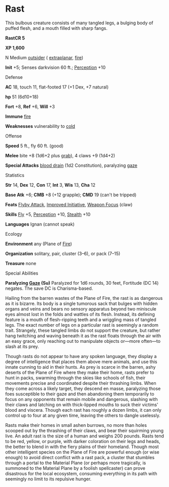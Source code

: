 # Rast

This bulbous creature consists of many tangled legs, a bulging body of puffed flesh, and a mouth filled with sharp fangs.

**RastCR 5**

**XP 1,600**

N Medium [outsider](/pathfinderRPG/prd/monsters/creatureTypes.html#_outsider) ( [extraplanar](/pathfinderRPG/prd/monsters/creatureTypes.html#_extraplanar-subtype), [fire](/pathfinderRPG/prd/monsters/creatureTypes.html#_fire-subtype))

**Init** +5; Senses darkvision 60 ft.; [Perception](/pathfinderRPG/prd/additionalMonsters/../skills/perception.html#_perception) +10

Defense

**AC** 18, touch 11, flat-footed 17 (+1 Dex, +7 natural)

**hp** 51 (6d10+18)

**Fort** +8, **Ref** +6, **Will** +3

**Immune** [fire](/pathfinderRPG/prd/monsters/creatureTypes.html#_fire-subtype)

**Weaknesses** vulnerability to [cold](/pathfinderRPG/prd/monsters/creatureTypes.html#_cold-subtype)

Offense

**Speed** 5 ft., fly 60 ft. (good)

**Melee** bite +8 (1d6+2 plus [grab](/pathfinderRPG/prd/monsters/universalMonsterRules.html#_grab)), 4 claws +9 (1d4+2)

**Special Attacks** [blood drain](/pathfinderRPG/prd/monsters/universalMonsterRules.html#_blood-drain) (1d2 Constitution), paralyzing [gaze](/pathfinderRPG/prd/monsters/universalMonsterRules.html#_gaze)

Statistics

**Str** 14, **Dex** 12, **Con** 17, **Int** 3, **Wis** 13, **Cha** 12

**Base Atk** +6; **CMB** +8 (+12 grapple); **CMD** 19 (can't be tripped)

**Feats** [Flyby Attack](/pathfinderRPG/prd/additionalMonsters/../monsters/monsterFeats.html#_flyby-attack), [Improved Initiative](/pathfinderRPG/prd/additionalMonsters/../feats.html#_improved-initiative), [Weapon Focus](/pathfinderRPG/prd/additionalMonsters/../feats.html#_weapon-focus) (claw)

**Skills** [Fly](/pathfinderRPG/prd/additionalMonsters/../skills/fly.html#_fly) +5, [Perception](/pathfinderRPG/prd/additionalMonsters/../skills/perception.html#_perception) +10, [Stealth](/pathfinderRPG/prd/additionalMonsters/../skills/stealth.html#_stealth) +10

**Languages** Ignan (cannot speak)

Ecology

**Environment** any (Plane of [Fire](/pathfinderRPG/prd/monsters/creatureTypes.html#_fire-subtype))

**Organization** solitary, pair, cluster (3–6), or pack (7–15)

**Treasure** none

Special Abilities

**Paralyzing [Gaze](/pathfinderRPG/prd/monsters/universalMonsterRules.html#_gaze) (Su)** Paralyzed for 1d6 rounds, 30 feet, Fortitude (DC 14) negates. The save DC is Charisma-based.

Hailing from the barren wastes of the Plane of Fire, the rast is as dangerous as it is bizarre. Its body is a single tumorous sack that bulges with hidden organs and veins and bears no sensory apparatus beyond two miniscule eyes almost lost in the folds and wattles of its flesh. Instead, its defining feature is a mouth of flesh-ripping teeth and a wriggling mass of tangled legs. The exact number of legs on a particular rast is seemingly a random trait. Strangely, these tangled limbs do not support the creature, but rather hang twitching and waving beneath it as the rast floats through the air with an easy grace, only reaching out to manipulate objects or—more often—to slash at its prey.

Though rasts do not appear to have any spoken language, they display a degree of intelligence that places them above mere animals, and use this innate cunning to aid in their hunts. As prey is scarce in the barren, ashy deserts of the Plane of Fire where they make their home, rasts prefer to hunt in packs, swarming through the skies like schools of fish, their movements precise and coordinated despite their thrashing limbs. When they come across a likely target, they descend en masse, paralyzing those foes susceptible to their gaze and then abandoning them temporarily to focus on any opponents that remain mobile and dangerous, slashing with their claws and latching on with thick-lipped mouths to suck their victims' blood and viscera. Though each rast has roughly a dozen limbs, it can only control up to four at any given time, leaving the others to dangle uselessly.

Rasts make their homes in small ashen burrows, no more than holes scooped out by the thrashing of their claws, and bear their squirming young live. An adult rast is the size of a human and weighs 200 pounds. Rasts tend to be red, yellow, or purple, with darker coloration on their legs and heads, the better to blend in with the fiery plains of their homeland. Though most other intelligent species on the Plane of Fire are powerful enough (or wise enough) to avoid direct conflict with a rast pack, a cluster that stumbles through a portal to the Material Plane (or perhaps more tragically, is summoned to the Material Plane by a foolish spellcaster) can prove disastrous for the local ecosystem, consuming everything in its path with seemingly no limit to its repulsive hunger.

